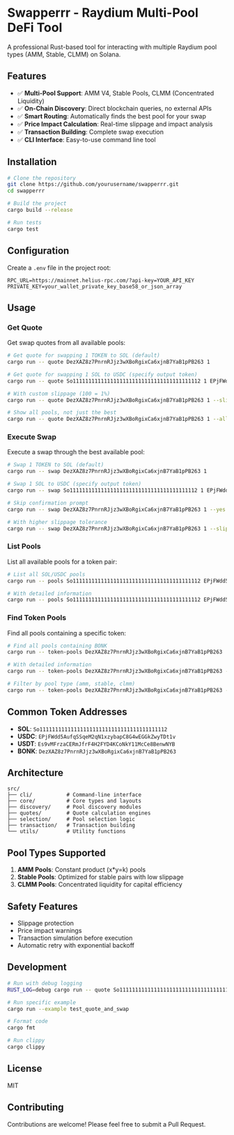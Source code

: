 # Swapperrr - Raydium Multi-Pool DeFi Tool

A professional Rust-based tool for interacting with multiple Raydium pool types (AMM, Stable, CLMM) on Solana.

## Features

- ✅ **Multi-Pool Support**: AMM V4, Stable Pools, CLMM (Concentrated Liquidity)
- ✅ **On-Chain Discovery**: Direct blockchain queries, no external APIs
- ✅ **Smart Routing**: Automatically finds the best pool for your swap
- ✅ **Price Impact Calculation**: Real-time slippage and impact analysis
- ✅ **Transaction Building**: Complete swap execution
- ✅ **CLI Interface**: Easy-to-use command line tool

## Installation

```bash
# Clone the repository
git clone https://github.com/yourusername/swapperrr.git
cd swapperrr

# Build the project
cargo build --release

# Run tests
cargo test
```

## Configuration

Create a `.env` file in the project root:

```env
RPC_URL=https://mainnet.helius-rpc.com/?api-key=YOUR_API_KEY
PRIVATE_KEY=your_wallet_private_key_base58_or_json_array
```

## Usage

### Get Quote

Get swap quotes from all available pools:

```bash
# Get quote for swapping 1 TOKEN to SOL (default)
cargo run -- quote DezXAZ8z7PnrnRJjz3wXBoRgixCa6xjnB7YaB1pPB263 1

# Get quote for swapping 1 SOL to USDC (specify output token)
cargo run -- quote So11111111111111111111111111111111111111112 1 EPjFWdd5AufqSSqeM2qN1xzybapC8G4wEGGkZwyTDt1v

# With custom slippage (100 = 1%)
cargo run -- quote DezXAZ8z7PnrnRJjz3wXBoRgixCa6xjnB7YaB1pPB263 1 --slippage 100

# Show all pools, not just the best
cargo run -- quote DezXAZ8z7PnrnRJjz3wXBoRgixCa6xjnB7YaB1pPB263 1 --all
```

### Execute Swap

Execute a swap through the best available pool:

```bash
# Swap 1 TOKEN to SOL (default)
cargo run -- swap DezXAZ8z7PnrnRJjz3wXBoRgixCa6xjnB7YaB1pPB263 1

# Swap 1 SOL to USDC (specify output token)
cargo run -- swap So11111111111111111111111111111111111111112 1 EPjFWdd5AufqSSqeM2qN1xzybapC8G4wEGGkZwyTDt1v

# Skip confirmation prompt
cargo run -- swap DezXAZ8z7PnrnRJjz3wXBoRgixCa6xjnB7YaB1pPB263 1 --yes

# With higher slippage tolerance
cargo run -- swap DezXAZ8z7PnrnRJjz3wXBoRgixCa6xjnB7YaB1pPB263 1 --slippage 200
```

### List Pools

List all available pools for a token pair:

```bash
# List all SOL/USDC pools
cargo run -- pools So11111111111111111111111111111111111111112 EPjFWdd5AufqSSqeM2qN1xzybapC8G4wEGGkZwyTDt1v

# With detailed information
cargo run -- pools So11111111111111111111111111111111111111112 EPjFWdd5AufqSSqeM2qN1xzybapC8G4wEGGkZwyTDt1v --detailed
```

### Find Token Pools

Find all pools containing a specific token:

```bash
# Find all pools containing BONK
cargo run -- token-pools DezXAZ8z7PnrnRJjz3wXBoRgixCa6xjnB7YaB1pPB263

# With detailed information
cargo run -- token-pools DezXAZ8z7PnrnRJjz3wXBoRgixCa6xjnB7YaB1pPB263 --detailed

# Filter by pool type (amm, stable, clmm)
cargo run -- token-pools DezXAZ8z7PnrnRJjz3wXBoRgixCa6xjnB7YaB1pPB263 --pool-type amm
```

## Common Token Addresses

- **SOL**: `So11111111111111111111111111111111111111112`
- **USDC**: `EPjFWdd5AufqSSqeM2qN1xzybapC8G4wEGGkZwyTDt1v`
- **USDT**: `Es9vMFrzaCERmJfrF4H2FYD4KCoNkY11McCe8BenwNYB`
- **BONK**: `DezXAZ8z7PnrnRJjz3wXBoRgixCa6xjnB7YaB1pPB263`

## Architecture

```
src/
├── cli/           # Command-line interface
├── core/          # Core types and layouts
├── discovery/     # Pool discovery modules
├── quotes/        # Quote calculation engines
├── selection/     # Pool selection logic
├── transaction/   # Transaction building
└── utils/         # Utility functions
```

## Pool Types Supported

1. **AMM Pools**: Constant product (x*y=k) pools
2. **Stable Pools**: Optimized for stable pairs with low slippage
3. **CLMM Pools**: Concentrated liquidity for capital efficiency

## Safety Features

- Slippage protection
- Price impact warnings
- Transaction simulation before execution
- Automatic retry with exponential backoff

## Development

```bash
# Run with debug logging
RUST_LOG=debug cargo run -- quote So11111111111111111111111111111111111111112 EPjFWdd5AufqSSqeM2qN1xzybapC8G4wEGGkZwyTDt1v 1

# Run specific example
cargo run --example test_quote_and_swap

# Format code
cargo fmt

# Run clippy
cargo clippy
```

## License

MIT

## Contributing

Contributions are welcome! Please feel free to submit a Pull Request.